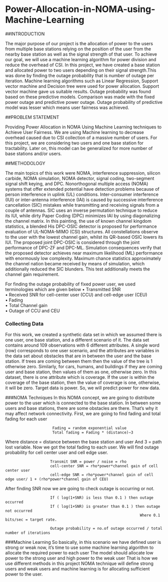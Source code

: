 # Power-Allocation-in-NOMA-using-Machine-Learning


##INTRODUCTION

The major purpose of our project is the allocation of power to the users from
multiple base stations relying on the position of the user from the nearby base station
as well as the signal strength of that user. To achieve our goal, we will use a machine
learning algorithm for power division and reduce the overhead of CSI. In this project,
we have created a base station and allocated power to two users depending on their
signal strength.This was done by finding the outage probability that is number
of outage per iteration. Machine learning algorithms such as Linear Regression,
Support vector machine and Decision tree were used for power allocation. Support
vector machine gave us suitable results. Outage probability was found based on
these predictive models. Comparison was made with the fixed power outage and
predictive power outage. Outage probability of predictive model was lesser which
means user fairness was achieved.


##PROBLEM STATEMENT

Providing Power Allocation in NOMA Using Machine Learning techniques to Achieve
User Fairness. We are using Machine learning to decrease overhead caused due to
CSI collection of a massive number of users. For this project, we are considering two
users and one base station for tractability. Later on, this model can be generalized
for more number of base stations and/or users.

##METHODOLOGY

The main topics of this work were NOMA, interference suppression, silicon carbide,
NOMA simulation, NOMA detector, signal coding, two-segment signal shift keying, and DPC. Nonorthogonal multiple access (NOMA) systems that offer extended
potential have detection problems because of person interference in uplink (UL)
conditions. Inter-consumer interference (IUI) or inter-antenna interference (IAI)
is caused by successive interference cancellation (SIC) mistakes while transmitting
and receiving signals from a couple of antennas. SIC uses an inverse permutation
technique to reduce its IUI, while dirty Paper Coding (DPC) minimizes IAI by using diagonalizing the channel matrix. In this painting, the use of known channel
kingdom statistics, a blended His DPC-OSIC detector is proposed for performance
evaluation of UL-NOMA-MIMO (CSI) structures. All constellations observe to the
user with the lowest channel gain, whilst its QR-based OSIC lowers its IUI. The
proposed joint DPC-OSIC is considered through the joint performance of DPC-ZF
and DPC-ML. Simulation consequences verify that the proposed detector achieves
near maximum likelihood (ML) performance with enormously low complexity. Maximum chance statistics approximately the channel nation became received by means
of simulation, which additionally reduced the SIC blunders. This test additionally
meets the channel gain requirement.

For finding the outage probability of fixed power user, we used terminologies which
are given below
• Transmitted SNR <br>
• Received SNR for cell-center user (CCU) and cell-edge user (CEU) <br>
• Fading <br>
• Total Channel gain <br>
• Outage of CCU and CEU <br>

### Collecting Data
  For this work, we created a synthetic data set in which we assumed there is one
user, one base station, and a different scenario of it. The data set contains around
109 observations with 6 different attributes. A single word (row) corresponds to one
user scenario, and the attributes are variables in the data set about obstacles that
are in between the user and the base station. If trees are coming between them then
the value of the tree is 1 otherwise zero. Similarly, for cars, humans, and buildings
if they are coming user and base station, then values of them as one, otherwise zero.
In this dataset, there is one attribute which is coverage. If the user is within the
coverage of the base station, then the value of coverage is one, otherwise, it will be
zero. Target data is power. So, we will predict power for new data.

###NOMA Techniques
  In this NOMA concept, we are going to distribute power to the user which is connected to the base station. In between some users and base stations, there are some
obstacles are there. That’s why it may affect network connectivity.
First, we are going to find fading and total fading for each user

                         Fading = random exponential value
                         Total fading = Fading * (distance)−3

Where distance = distance between the base station and user And 3 = path lost
variable. Now we got the total fading to each user.
We will find outage probability for cell center user and cell edge user.
                      
                        Transmit SNR = power / noise = rho
                        cell-center SNR = rho*power*channel gain of cell center user
                        cell-edge SNR = rho*power*channel gain of cell edge user/ 1 + (rho*power*channel gain of CEU)
After finding SNR now we are going to check outage is occurring or not.

                        If ( log(1+SNR) is less than 0.1 ) then outage occurred
                        If ( log(1+SNR) is greater than 0.1 ) then outage not occurred
                                                                Where 0.1 bits/sec = target rate.

                        Outage probability = no.of outage occurred / total number of iterations

###Machine Learning
  So basically, in this scenario we have defined user is strong or weak now, it’s time
to use some machine learning algorithm to allocate the required power to each user
The model should allocate low power to the strong user and high power to the
weak user
That is how we use different methods in this project NOMA technique will define
strong users and weak users and machine learning is for allocating sufficient power
to the user.

